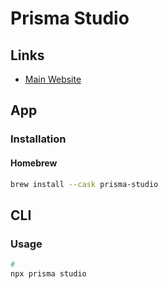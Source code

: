 # Prisma Studio

## Links

- [Main Website](https://prisma.io/studio)

## App

### Installation

#### Homebrew

```sh
brew install --cask prisma-studio
```

## CLI

### Usage

```sh
#
npx prisma studio
```
